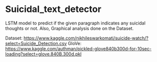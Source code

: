 # Suicidal_text_detector
LSTM model to predict if the given paragraph indicates any suicidal thoughts or not. Also, Graphical analysis done on the Dataset.

Dataset: https://www.kaggle.com/nikhileswarkomati/suicide-watch/?select=Suicide_Detection.csv
GloVe: https://www.kaggle.com/authman/pickled-glove840b300d-for-10sec-loading?select=glove.840B.300d.pkl

